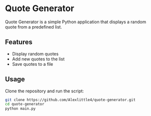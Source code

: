 # Quote Generator

Quote Generator is a simple Python application that displays a random quote from a predefined list.

## Features

- Display random quotes
- Add new quotes to the list
- Save quotes to a file

## Usage

Clone the repository and run the script:

```sh
git clone https://github.com/Alexlittle4/quote-generator.git
cd quote-generator
python main.py
